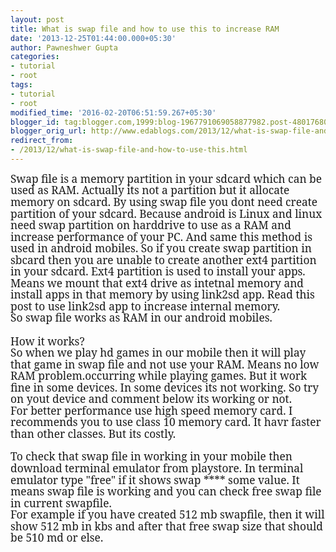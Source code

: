 ```yaml
---
layout: post
title: What is swap file and how to use this to increase RAM
date: '2013-12-25T01:44:00.000+05:30'
author: Pawneshwer Gupta
categories:
- tutorial
- root
tags:
- tutorial
- root
modified_time: '2016-02-20T06:51:59.267+05:30'
blogger_id: tag:blogger.com,1999:blog-1967791069058877982.post-4801768043020180370
blogger_orig_url: http://www.edablogs.com/2013/12/what-is-swap-file-and-how-to-use-this.html
redirect_from:
- /2013/12/what-is-swap-file-and-how-to-use-this.html
---
```


<div dir="ltr" style="text-align: left;" trbidi="on"><div class="MsoNormal"><span style="font-family: &quot;Georgia&quot;,&quot;serif&quot;; font-size: 13.0pt; line-height: 107%;">Swap file is a memory partition in your sdcard which can be used as RAM. Actually its not a partition but it allocate memory on sdcard. By using swap file you dont need create partition of your sdcard. Because android is Linux and linux need swap partition on harddrive to use as a RAM and increase performance of your PC. And same this method is used in android mobiles. So if you create swap partition in sbcard then you are unable to create another ext4 partition in your sdcard. Ext4 partition is used to install your apps. Means we mount that ext4 drive as intetnal memory and install apps in that memory by using link2sd app. Read this post to use link2sd app to increase internal memory.&nbsp;</span></div><div class="MsoNormal"><span style="font-family: &quot;Georgia&quot;,&quot;serif&quot;; font-size: 13.0pt; line-height: 107%;">So swap file works as RAM in our android mobiles.</span></div><div class="MsoNormal"><span style="font-family: &quot;Georgia&quot;,&quot;serif&quot;; font-size: 13.0pt; line-height: 107%;"><br /></span></div><div class="MsoNormal"><span style="font-family: &quot;Georgia&quot;,&quot;serif&quot;; font-size: 13.0pt; line-height: 107%;">How it works?</span></div><div class="MsoNormal"><span style="font-family: &quot;Georgia&quot;,&quot;serif&quot;; font-size: 13.0pt; line-height: 107%;">So when we play hd games in our mobile then it will play that game in swap file and not use your RAM. Means no low RAM problem.occurring while playing games. But it work fine in some devices. In some devices its not working. So try on yout device and comment below its working or not.</span></div><div class="MsoNormal"><span style="font-family: &quot;Georgia&quot;,&quot;serif&quot;; font-size: 13.0pt; line-height: 107%;">For better performance use high speed memory card. I recommends you to use class 10 memory card. It havr faster than other classes. But its costly.</span></div><div class="MsoNormal"><span class="Apple-style-span" style="font-family: Georgia, serif;"><span class="Apple-style-span" style="font-size: 17px; line-height: 18px;"><br /></span></span></div><div class="MsoNormal"><span style="font-family: &quot;Georgia&quot;,&quot;serif&quot;; font-size: 13.0pt; line-height: 107%;">To check that swap file in working in your mobile then download terminal emulator from playstore. In terminal emulator type "free" if it shows swap **** some value. It means swap file is working and you can check free swap file in current swapfile.</span></div><div class="MsoNormal"><span style="font-family: &quot;Georgia&quot;,&quot;serif&quot;; font-size: 13.0pt; line-height: 107%;">For example if you have created 512 mb swapfile, then it will show 512 mb in kbs and after that free swap size that should be 510 md or else.</span></div></div>